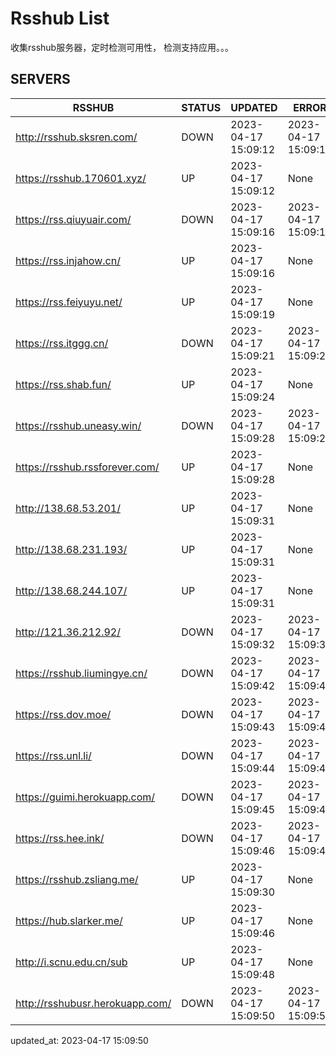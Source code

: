 # Rsshub List

收集rsshub服务器，定时检测可用性， 检测支持应用。。。


## SERVERS

|  RSSHUB   | STATUS  | UPDATED  | ERROR  | TWITTER |  
|  ----  | ----  | ----  | ----  | ---- |  
| http://rsshub.sksren.com/ | DOWN | 2023-04-17 15:09:12 | 2023-04-17 15:09:12 |  
| https://rsshub.170601.xyz/ | UP | 2023-04-17 15:09:12 | None |OK|  
| https://rss.qiuyuair.com/ | DOWN | 2023-04-17 15:09:16 | 2023-04-17 15:09:16 |  
| https://rss.injahow.cn/ | UP | 2023-04-17 15:09:16 | None ||  
| https://rss.feiyuyu.net/ | UP | 2023-04-17 15:09:19 | None |OK|  
| https://rss.itggg.cn/ | DOWN | 2023-04-17 15:09:21 | 2023-04-17 15:09:21 |  
| https://rss.shab.fun/ | UP | 2023-04-17 15:09:24 | None |OK|  
| https://rsshub.uneasy.win/ | DOWN | 2023-04-17 15:09:28 | 2023-04-17 15:09:28 |  
| https://rsshub.rssforever.com/ | UP | 2023-04-17 15:09:28 | None |OK|  
| http://138.68.53.201/ | UP | 2023-04-17 15:09:31 | None ||  
| http://138.68.231.193/ | UP | 2023-04-17 15:09:31 | None ||  
| http://138.68.244.107/ | UP | 2023-04-17 15:09:31 | None ||  
| http://121.36.212.92/ | DOWN | 2023-04-17 15:09:32 | 2023-04-17 15:09:32 |  
| https://rsshub.liumingye.cn/ | DOWN | 2023-04-17 15:09:42 | 2023-04-17 15:09:42 |  
| https://rss.dov.moe/ | DOWN | 2023-04-17 15:09:43 | 2023-04-17 15:09:43 |  
| https://rss.unl.li/ | DOWN | 2023-04-17 15:09:44 | 2023-04-17 15:09:44 |  
| https://guimi.herokuapp.com/ | DOWN | 2023-04-17 15:09:45 | 2023-04-17 15:09:45 |  
| https://rss.hee.ink/ | DOWN | 2023-04-17 15:09:46 | 2023-04-17 15:09:46 |  
| https://rsshub.zsliang.me/ | UP | 2023-04-17 15:09:30 | None |OK|  
| https://hub.slarker.me/ | UP | 2023-04-17 15:09:46 | None |OK|  
| http://i.scnu.edu.cn/sub | UP | 2023-04-17 15:09:48 | None ||  
| http://rsshubusr.herokuapp.com/ | DOWN | 2023-04-17 15:09:50 | 2023-04-17 15:09:50 |  
  

updated_at: 2023-04-17 15:09:50  
